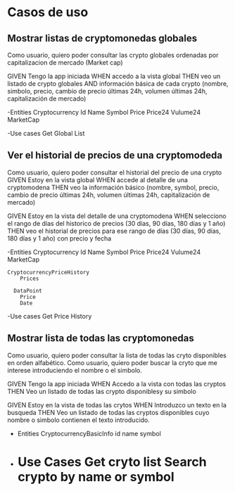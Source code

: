 # Casos de uso

## Mostrar listas de cryptomonedas globales

Como usuario, quiero poder consultar las crypto globales ordenadas por capitalizacion de mercado (Market cap)

GIVEN Tengo la app iniciada
WHEN accedo a la vista global
THEN veo un listado de crypto globales
AND información básica de cada crypto (nombre, simbolo, precio, cambio de precio últimas 24h, volumen últimas 24h, capitalización de mercado)

-Entities
    Cryptocurrency
        Id
        Name
        Symbol
        Price
        Price24
        Vulume24
        MarketCap
        
-Use cases
    Get Global List
    
## Ver el historial de precios de una cryptomodeda

Como usuario, quiero poder consultar el historial del precio de una crypto
GIVEN Estoy en la vista global
WHEN accede al detalle de una cryptomodena 
THEN veo la información básico (nombre, symbol, precio, cambio de precio últimas 24h, volumen últimas 24h, capitalización de mercado)

GIVEN Estoy en la vista del detalle de una cryptomodena 
WHEN selecciono el rango de días del historico de precios (30 días, 90 días, 180 días y 1 año)
THEN veo el historial de precios para ese rango de días (30 días, 90 días, 180 días y 1 año) con precio y fecha

-Entities
    Cryptocurrency
        Id
        Name
        Symbol
        Price
        Price24
        Vulume24
        MarketCap
    
    CryptocurrencyPriceHistory
        Prices
        
      DataPoint
        Price
        Date

-Use cases
    Get Price History
    

## Mostrar lista de todas las cryptomonedas 

Como usuario, quiero poder consultar la lista de todas las cryto disponibles en orden alfabético.
Como usuario, quiero poder buscar la cryto que me interese introduciendo el nombre o el simbolo. 

GIVEN Tengo la app iniciada
WHEN Accedo a la vista con todas las cryptos
THEN Veo un listado de todas las crypto disponiblesy su simbolo

GIVEN Estoy en la vista de todas las crytos
WHEN Introduzco un texto en la busqueda
THEN Veo un listado de todas las cryptos disponibles cuyo nombre o simbolo contienen el texto introducido.

- Entities
    CryptocurrencyBasicInfo
        id
        name
        symbol
        
- Use Cases 
    Get cryto list
    Search crypto by name or symbol
    =
